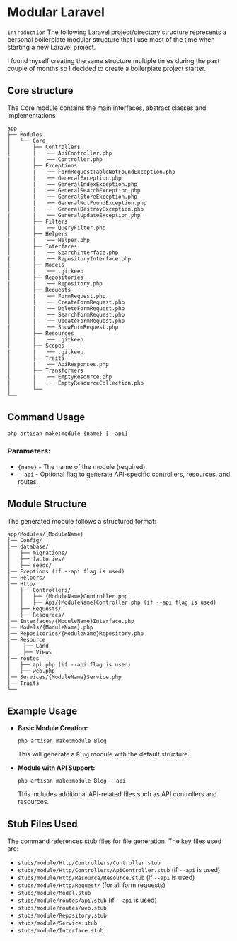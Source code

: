 # Modular Laravel

`Introduction`
The following Laravel project/directory structure represents a personal boilerplate modular structure that I use most of the time when starting a new Laravel project.

I found myself creating the same structure multiple times during the past couple of months so I decided to create a boilerplate project starter.

## Core structure

The Core module contains the main interfaces, abstract classes and implementations

```
app
├── Modules
│   └── Core
│       ├── Controllers
│       |   ├── ApiController.php
|       |   └── Controller.php
│       ├── Exceptions
│       |   ├── FormRequestTableNotFoundException.php
│       |   ├── GeneralException.php
│       |   ├── GeneralIndexException.php
│       |   ├── GeneralSearchException.php
│       |   ├── GeneralStoreException.php
│       |   ├── GeneralNotFoundException.php
│       |   ├── GeneralDestroyException.php
|       |   └── GeneralUpdateException.php
│       ├── Filters
│       |   ├── QueryFilter.php
│       ├── Helpers
|       |   └── Helper.php
│       ├── Interfaces
│       |   ├── SearchInterface.php
|       |   └── RepositoryInterface.php
│       ├── Models
|       |   └── .gitkeep
│       ├── Repositories
|       |   └── Repository.php
│       ├── Requests
│       |   ├── FormRequest.php
│       |   ├── CreateFormRequest.php
│       |   ├── DeleteFormRequest.php
│       |   ├── SearchFormRequest.php
│       |   ├── UpdateFormRequest.php
|       |   └── ShowFormRequest.php
│       ├── Resources
│       |   └── .gitkeep 
│       ├── Scopes
|       |   └── .gitkeep
│       ├── Traits
│       |   ├── ApiResponses.php
│       ├── Transformers
│       |   ├── EmptyResource.php
|       |   └── EmptyResourceCollection.php
│       └── 
└── 
```
## Command Usage
```
php artisan make:module {name} [--api]
```

### Parameters:
- `{name}` - The name of the module (required).
- `--api` - Optional flag to generate API-specific controllers, resources, and routes.

## Module Structure
The generated module follows a structured format:
```
app/Modules/{ModuleName}
│── Config/
│── database/
│   ├── migrations/
│   ├── factories/
│   ├── seeds/
│── Exeptions (if --api flag is used)
│── Helpers/
│── Http/
│   ├── Controllers/
│   │   ├── {ModuleName}Controller.php
│   │   ├── Api/{ModuleName}Controller.php (if --api flag is used)
│   ├── Requests/
│   ├── Resources/
│── Interfaces/{ModuleName}Interface.php
│── Models/{ModuleName}.php
│── Repositories/{ModuleName}Repository.php
│── Resource
│    ├── Land
│    ├── Views
│── routes
│   ├── api.php (if --api flag is used)
│   ├── web.php
│── Services/{ModuleName}Service.php
│── Traits
└── 
```

## Example Usage
- **Basic Module Creation:**
  ```
  php artisan make:module Blog
  ```
  This will generate a `Blog` module with the default structure.

- **Module with API Support:**
  ```
  php artisan make:module Blog --api
  ```
  This includes additional API-related files such as API controllers and resources.

## Stub Files Used
The command references stub files for file generation. The key files used are:
- `stubs/module/Http/Controllers/Controller.stub`
- `stubs/module/Http/Controllers/ApiController.stub` (if `--api` is used)
- `stubs/module/Http/Resource/Resource.stub` (if `--api` is used)
- `stubs/module/Http/Request/` (for all form requests)
- `stubs/module/Model.stub`
- `stubs/module/routes/api.stub` (if `--api` is used)
- `stubs/module/routes/web.stub`
- `stubs/module/Repository.stub`
- `stubs/module/Service.stub`
- `stubs/module/Interface.stub`
